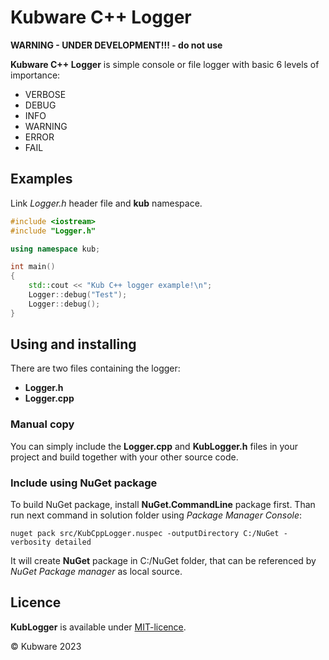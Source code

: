 # Kubware C++ Logger

**WARNING - UNDER DEVELOPMENT!!! - do not use**

**Kubware C++ Logger** is simple console or file logger with basic 6 levels of importance:

 - VERBOSE
 - DEBUG
 - INFO
 - WARNING
 - ERROR
 - FAIL

## Examples

Link *Logger.h* header file and **kub** namespace.

```c++
#include <iostream>
#include "Logger.h"

using namespace kub;

int main()
{
    std::cout << "Kub C++ logger example!\n";       
    Logger::debug("Test");
    Logger::debug();   
}
```

## Using and installing

There are two files containing the logger:

 - **Logger.h**
 - **Logger.cpp**


### Manual copy

You can simply include the **Logger.cpp** and **KubLogger.h** files in your project and build together with your other source code.

### Include using NuGet package

To build NuGet package, install **NuGet.CommandLine** package first.
Than run next command in solution folder using *Package Manager Console*:

```verbatim
nuget pack src/KubCppLogger.nuspec -outputDirectory C:/NuGet -verbosity detailed
```

It will create **NuGet** package in C:/NuGet folder, that can be referenced by *NuGet Package manager* as local source.

## Licence

**KubLogger** is available under [MIT-licence](./LICENSE.md).

&copy; Kubware 2023


